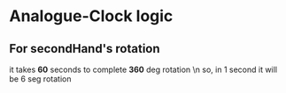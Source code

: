# Analogue-Clock logic

## For secondHand's rotation
it takes **60** seconds to complete **360** deg rotation \n
so, in 1 second it will be 6 seg rotation
